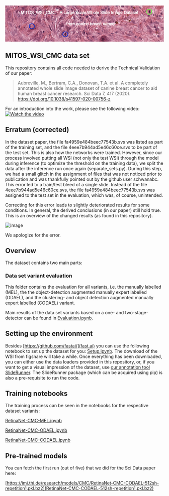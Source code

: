 ![Large-Scale Canine Mammary Carcinoma Data Set for Mitotic Figure Assessment on Whole Slide Images](title_CMC.png)

## MITOS_WSI_CMC data set

This repository contains all code needed to derive the Technical Validation of our paper:
> Aubreville, M., Bertram, C.A., Donovan, T.A. et al. A completely annotated whole slide image dataset of canine breast cancer to aid human breast cancer research. Sci Data 7, 417 (2020). https://doi.org/10.1038/s41597-020-00756-z

For an introduction into the work, please see the following video:
[![Watch the video](https://img.youtube.com/vi/gjUmu6zy6HQ/hqdefault.jpg)](https://youtu.be/gjUmu6zy6HQ)

## Erratum (corrected)

In the dataset paper, the file fa4959e484beec77543b.svs was listed as part of the training set, and the file 4eee7b944ad5e46c60ce.svs to be part of the test set. This is also how the networks were trained. However, since our process involved putting all WSI (not only the test WSI) through the model during inference (to optimize the threshold on the training data), we split the data after the inference run once again (separate_sets.py). During this step, we had a small glitch in the assignment of files that was not noticed prior to publication and was thankfully pointed out by the github user schwanabc. This error led to a train/test bleed of a single slide. Instead of the file 4eee7b944ad5e46c60ce.svs, the file fa4959e484beec77543b.svs was assigned to the test set in the evaluation, which was, of course, unintended. 

Correcting for this error leads to slightly deteriorated results for some conditions. In general, the derived conclusions (in our paper) still hold true. This is an overview of the changed results (as found in this repository). 

![image](https://user-images.githubusercontent.com/10051592/130193942-5c2fe531-6177-49ad-8760-359de103d8ad.png)

We apologize for the error.

## Overview

The dataset contains two main parts:

### Data set variant evaluation

This folder contains the evaluation for all variants, i.e. the manually labelled (MEL), the the object-detection augmented manually expert labelled (ODAEL), and the clustering- and object detection augmented manually expert labelled (CODAEL) variant.

Main results of the data set variants based on a one- and two-stage-detector can be found in [Evaluation.ipynb](Evaluation.ipynb).

## Setting up the environment

Besides [https://github.com/fastai/](fast.ai) you can use the following notebook to set up the dataset for you: [Setup.ipynb](Setup.ipynb). The download of the WSI from figshare will take a while. Once everything has been downloaded, you can either use the data loaders provided in this repository, or, if you want to get a visual impression of the dataset, use [our annotation tool SlideRunner](https://github.com/maubreville/SlideRunner). The SlideRunner package (which can be acquired using pip) is also a pre-requisite to run the code.

## Training notebooks

The training process can be seen in the notebooks for the respective dataset variants:

[RetinaNet-CMC-MEL.ipynb](RetinaNet-CMC-MEL.ipynb)

[RetinaNet-CMC-ODAEL.ipynb](RetinaNet-CMC-ODAEL.ipynb)

[RetinaNet-CMC-CODAEL.ipynb](RetinaNet-CMC-CODAEL.ipynb)

## Pre-trained models

You can fetch the first run (out of five) that we did for the Sci Data paper here:

[https://imi.thi.de/research/models/CMC/RetinaNet-CMC-CODAEL-512sh-repetition1.pkl.bz2](RetinaNet-CMC-CODAEL-512sh-repetition1.pkl.bz2)

